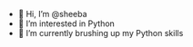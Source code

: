 - 👋 Hi, I’m @sheeba
- 👀 I’m interested in Python
- 🌱 I’m currently brushing up my Python skills


<!---
sheebanair1981/sheebanair1981 is a ✨ special ✨ repository because its `README.md` (this file) appears on your GitHub profile.
You can click the Preview link to take a look at your changes.
--->
